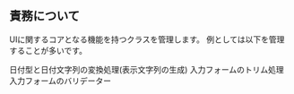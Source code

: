 ## 責務について
UIに関するコアとなる機能を持つクラスを管理します。
例としては以下を管理することが多いです。

日付型と日付文字列の変換処理(表示文字列の生成)
入力フォームのトリム処理
入力フォームのバリデーター